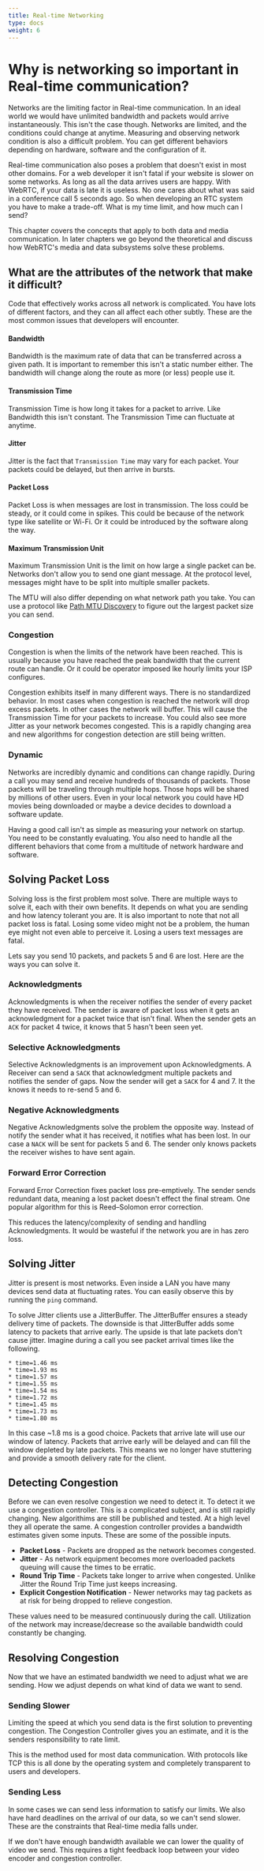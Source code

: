 ```yaml
---
title: Real-time Networking
type: docs
weight: 6
---
```


# Why is networking so important in Real-time communication?
Networks are the limiting factor in Real-time communication. In an ideal world we would have unlimited bandwidth
and packets would arrive instantaneously. This isn't the case though. Networks are limited, and the conditions
could change at anytime. Measuring and observing network condition is also a difficult problem. You can get different behaviors
depending on hardware, software and the configuration of it.

Real-time communication also poses a problem that doesn't exist in most other domains. For a web developer it isn't fatal
if your website is slower on some networks. As long as all the data arrives users are happy. With WebRTC, if your data is
late it is useless. No one cares about what was said in a conference call 5 seconds ago.  So when developing an RTC system
you have to make a trade-off. What is my time limit, and how much can I send?

This chapter covers the concepts that apply to both data and media communication. In later chapters we go beyond
the theoretical and discuss how WebRTC's media and data subsystems solve these problems.

## What are the attributes of the network that make it difficult?
Code that effectively works across all network is complicated. You have lots of different factors, and they
can all affect each other subtly. These are the most common issues that developers will encounter.

#### Bandwidth
Bandwidth is the maximum rate of data that can be transferred across a given path. It is important to remember
this isn't a static number either. The bandwidth will change along the route as more (or less) people use it.

#### Transmission Time
Transmission Time is how long it takes for a packet to arrive. Like Bandwidth this isn't constant.
The Transmission Time can fluctuate at anytime.

#### Jitter
Jitter is the fact that `Transmission Time` may vary for each packet. Your packets could be delayed, but then
arrive in bursts.

#### Packet Loss
Packet Loss is when messages are lost in transmission. The loss could be steady, or it could come in spikes.
This could be because of the network type like satellite or Wi-Fi. Or it could be introduced by the software
along the way.

#### Maximum Transmission Unit
Maximum Transmission Unit is the limit on how large a single packet can be. Networks don't allow you to send
one giant message. At the protocol level, messages might have to be split into multiple smaller packets.

The MTU will also differ depending on what network path you take. You can
use a protocol like [Path MTU Discovery](https://tools.ietf.org/html/rfc1191) to figure out the largest packet size you can send.

### Congestion
Congestion is when the limits of the network have been reached. This is usually because you have reached the peak
bandwidth that the current route can handle. Or it could be operator imposed lke hourly limits your ISP configures.

Congestion exhibits itself in many different ways. There is no standardized behavior. In most cases when congestion is
reached the network will drop excess packets. In other cases the network will buffer. This will cause the Transmission Time
for your packets to increase. You could also see more Jitter as your network becomes congested. This is a rapidly changing area
and new algorithms for congestion detection are still being written.

### Dynamic
Networks are incredibly dynamic and conditions can change rapidly. During a call you may send and receive hundreds of thousands of packets.
Those packets will be traveling through multiple hops. Those hops will be shared by millions of other users. Even in your local network you could have
HD movies being downloaded or maybe a device decides to download a software update.

Having a good call isn't as simple as measuring your network on startup. You need to be constantly evaluating. You also need to handle all the different
behaviors that come from a multitude of network hardware and software.

## Solving Packet Loss
Solving loss is the first problem most solve. There are multiple ways to solve it, each with their own benefits. It depends on what you are sending and how
latency tolerant you are. It is also important to note that not all packet loss is fatal. Losing some video might not be a problem, the human eye might not
even able to perceive it. Losing a users text messages are fatal.

Lets say you send 10 packets, and packets 5 and 6 are lost. Here are the ways you can solve it.

### Acknowledgments
Acknowledgments is when the receiver notifies the sender of every packet they have received. The sender is aware of packet loss when it gets an acknowledgment
for a packet twice that isn't final. When the sender gets an `ACK` for packet 4 twice, it knows that 5 hasn't been seen yet.

### Selective Acknowledgments
Selective Acknowledgments is an improvement upon Acknowledgments. A Receiver can send a `SACK` that acknowledgment multiple packets and notifies the sender of gaps.
Now the sender will get a `SACK` for 4 and 7. It the knows it needs to re-send 5 and 6.

### Negative Acknowledgments
Negative Acknowledgments solve the problem the opposite way. Instead of notify the sender what it has received, it notifies what has been lost. In our case a `NACK`
will be sent for packets 5 and 6. The sender only knows packets the receiver wishes to have sent again.

### Forward Error Correction
Forward Error Correction fixes packet loss pre-emptively. The sender sends redundant data, meaning a lost packet doesn't effect the final stream. One popular algorithm for
this is Reed–Solomon error correction.

This reduces the latency/complexity of sending and handling Acknowledgments. It would be wasteful if the network you are in has zero loss.

## Solving Jitter
Jitter is present is most networks. Even inside a LAN you have many devices send data at fluctuating rates. You can easily observe this by running the `ping` command.

To solve Jitter clients use a JitterBuffer. The JitterBuffer ensures a steady delivery time of packets. The downside is that JitterBuffer adds some latency to packets that arrive early.
The upside is that late packets don't cause jitter.  Imagine during a call you see packet arrival times like the following.

```
* time=1.46 ms
* time=1.93 ms
* time=1.57 ms
* time=1.55 ms
* time=1.54 ms
* time=1.72 ms
* time=1.45 ms
* time=1.73 ms
* time=1.80 ms
```

In this case ~1.8 ms is a good choice. Packets that arrive late will use our window of latency. Packets that arrive early will be delayed and can
fill the window depleted by late packets. This means we no longer have stuttering and provide a smooth delivery rate for the client.

## Detecting Congestion
Before we can even resolve congestion we need to detect it. To detect it we use a congestion controller. This is a complicated subject, and is still rapidly changing.
New algorithims are still be published and tested. At a high level they all operate the same. A congestion controller provides a bandwidth estimates given some inputs.
These are some of the possible inputs.

* **Packet Loss** - Packets are dropped as the network becomes congested.
* **Jitter** - As network equipment becomes more overloaded packets queuing will cause the times to be erratic.
* **Round Trip Time** - Packets take longer to arrive when congested. Unlike Jitter the Round Trip Time just keeps increasing.
* **Explicit Congestion Notification** - Newer networks may tag packets as at risk for being dropped to relieve congestion.

These values need to be measured continuously during the call. Utilization of the network may increase/decrease so the available bandwidth could constantly be changing.

## Resolving Congestion
Now that we have an estimated bandwidth we need to adjust what we are sending. How we adjust depends on what kind of data we want to send.

### Sending Slower
Limiting the speed at which you send data is the first solution to preventing congestion. The Congestion Controller gives you an estimate, and it is the
senders responsibility to rate limit.

This is the method used for most data communication. With protocols like TCP this is all done by the operating system and completely transparent to users and developers.

### Sending Less
In some cases we can send less information to satisfy our limits. We also have hard deadlines on the arrival of our data, so we can't send slower. These are the constraints
that Real-time media falls under.

If we don't have enough bandwidth available we can lower the quality of video we send. This requires a tight feedback loop between your video encoder and congestion controller.
